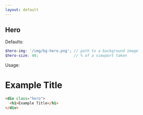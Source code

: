 ```yaml
---
layout: default
---
```


## Hero

Defaults:

```scss
$hero-img: '/img/bg-hero.png'; // path to a background image
$hero-size: 40;                // % of a viewport taken
```

Usage:

<div class="example">
  <div class="hero">
    <h1>Example Title</h1>
  </div>
</div>

```html
<div class="hero">
  <h1>Example Title</h1>
</div>
```

